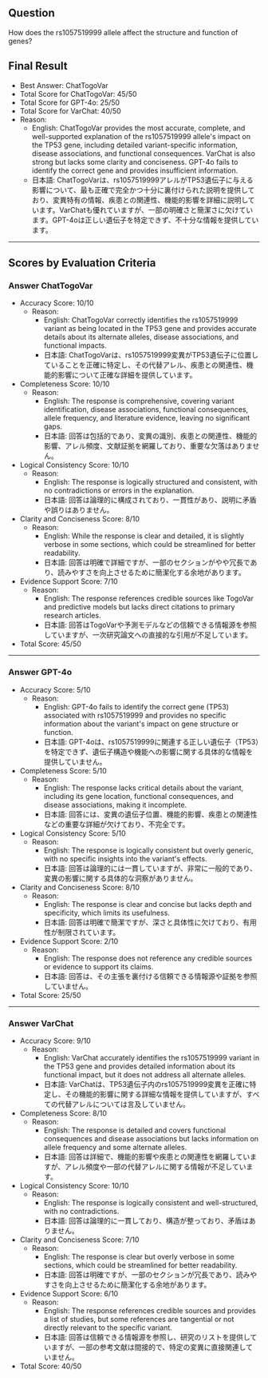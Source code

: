 ## Question

How does the rs1057519999 allele affect the structure and function of genes?

## Final Result

- Best Answer: ChatTogoVar
- Total Score for ChatTogoVar: 45/50
- Total Score for GPT-4o: 25/50
- Total Score for VarChat: 40/50
- Reason:
  - English: ChatTogoVar provides the most accurate, complete, and well-supported explanation of the rs1057519999 allele's impact on the TP53 gene, including detailed variant-specific information, disease associations, and functional consequences. VarChat is also strong but lacks some clarity and conciseness. GPT-4o fails to identify the correct gene and provides insufficient information.
  - 日本語: ChatTogoVarは、rs1057519999アレルがTP53遺伝子に与える影響について、最も正確で完全かつ十分に裏付けられた説明を提供しており、変異特有の情報、疾患との関連性、機能的影響を詳細に説明しています。VarChatも優れていますが、一部の明確さと簡潔さに欠けています。GPT-4oは正しい遺伝子を特定できず、不十分な情報を提供しています。

---

## Scores by Evaluation Criteria

### Answer ChatTogoVar
- Accuracy Score: 10/10
  - Reason: 
    - English: ChatTogoVar correctly identifies the rs1057519999 variant as being located in the TP53 gene and provides accurate details about its alternate alleles, disease associations, and functional impacts.
    - 日本語: ChatTogoVarは、rs1057519999変異がTP53遺伝子に位置していることを正確に特定し、その代替アレル、疾患との関連性、機能的影響について正確な詳細を提供しています。
- Completeness Score: 10/10
  - Reason: 
    - English: The response is comprehensive, covering variant identification, disease associations, functional consequences, allele frequency, and literature evidence, leaving no significant gaps.
    - 日本語: 回答は包括的であり、変異の識別、疾患との関連性、機能的影響、アレル頻度、文献証拠を網羅しており、重要な欠落はありません。
- Logical Consistency Score: 10/10
  - Reason: 
    - English: The response is logically structured and consistent, with no contradictions or errors in the explanation.
    - 日本語: 回答は論理的に構成されており、一貫性があり、説明に矛盾や誤りはありません。
- Clarity and Conciseness Score: 8/10
  - Reason: 
    - English: While the response is clear and detailed, it is slightly verbose in some sections, which could be streamlined for better readability.
    - 日本語: 回答は明確で詳細ですが、一部のセクションがやや冗長であり、読みやすさを向上させるために簡潔化する余地があります。
- Evidence Support Score: 7/10
  - Reason: 
    - English: The response references credible sources like TogoVar and predictive models but lacks direct citations to primary research articles.
    - 日本語: 回答はTogoVarや予測モデルなどの信頼できる情報源を参照していますが、一次研究論文への直接的な引用が不足しています。
- Total Score: 45/50

---

### Answer GPT-4o
- Accuracy Score: 5/10
  - Reason: 
    - English: GPT-4o fails to identify the correct gene (TP53) associated with rs1057519999 and provides no specific information about the variant's impact on gene structure or function.
    - 日本語: GPT-4oは、rs1057519999に関連する正しい遺伝子（TP53）を特定できず、遺伝子構造や機能への影響に関する具体的な情報を提供していません。
- Completeness Score: 5/10
  - Reason: 
    - English: The response lacks critical details about the variant, including its gene location, functional consequences, and disease associations, making it incomplete.
    - 日本語: 回答には、変異の遺伝子位置、機能的影響、疾患との関連性などの重要な詳細が欠けており、不完全です。
- Logical Consistency Score: 5/10
  - Reason: 
    - English: The response is logically consistent but overly generic, with no specific insights into the variant's effects.
    - 日本語: 回答は論理的には一貫していますが、非常に一般的であり、変異の影響に関する具体的な洞察がありません。
- Clarity and Conciseness Score: 8/10
  - Reason: 
    - English: The response is clear and concise but lacks depth and specificity, which limits its usefulness.
    - 日本語: 回答は明確で簡潔ですが、深さと具体性に欠けており、有用性が制限されています。
- Evidence Support Score: 2/10
  - Reason: 
    - English: The response does not reference any credible sources or evidence to support its claims.
    - 日本語: 回答は、その主張を裏付ける信頼できる情報源や証拠を参照していません。
- Total Score: 25/50

---

### Answer VarChat
- Accuracy Score: 9/10
  - Reason: 
    - English: VarChat accurately identifies the rs1057519999 variant in the TP53 gene and provides detailed information about its functional impact, but it does not address all alternate alleles.
    - 日本語: VarChatは、TP53遺伝子内のrs1057519999変異を正確に特定し、その機能的影響に関する詳細な情報を提供していますが、すべての代替アレルについては言及していません。
- Completeness Score: 8/10
  - Reason: 
    - English: The response is detailed and covers functional consequences and disease associations but lacks information on allele frequency and some alternate alleles.
    - 日本語: 回答は詳細で、機能的影響や疾患との関連性を網羅していますが、アレル頻度や一部の代替アレルに関する情報が不足しています。
- Logical Consistency Score: 10/10
  - Reason: 
    - English: The response is logically consistent and well-structured, with no contradictions.
    - 日本語: 回答は論理的に一貫しており、構造が整っており、矛盾はありません。
- Clarity and Conciseness Score: 7/10
  - Reason: 
    - English: The response is clear but overly verbose in some sections, which could be streamlined for better readability.
    - 日本語: 回答は明確ですが、一部のセクションが冗長であり、読みやすさを向上させるために簡潔化する余地があります。
- Evidence Support Score: 6/10
  - Reason: 
    - English: The response references credible sources and provides a list of studies, but some references are tangential or not directly relevant to the specific variant.
    - 日本語: 回答は信頼できる情報源を参照し、研究のリストを提供していますが、一部の参考文献は間接的で、特定の変異に直接関連していません。
- Total Score: 40/50